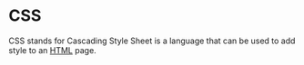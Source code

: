 # CSS

CSS stands for Cascading Style Sheet is a language that can be used to add style to an [HTML](/wiki/HTML) page.

  